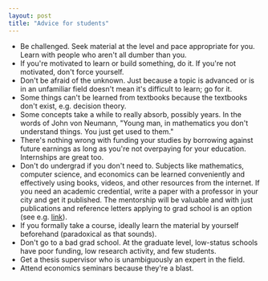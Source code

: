 ```yaml
---
layout: post
title: "Advice for students"
---
```


* Be challenged. Seek material at the level and pace appropriate for you.
  Learn with people who aren't all dumber than you.
* If you're motivated to learn or build something, do it. If you're not
  motivated, don't force yourself.
* Don't be afraid of the unknown. Just because a topic is advanced or
  is in an unfamiliar field doesn't mean it's difficult to learn; go for it.
* Some things can't be learned from textbooks because the textbooks don't
  exist, e.g. decision theory.
* Some concepts take a while to really absorb, possibly years. In the words
  of John von Neumann,
  "Young man, in mathematics you don't understand things. You just get used to
  them."
* There's nothing wrong with funding your studies by borrowing against future
  earnings as long as you're not overpaying for your education. Internships
  are great too.
* Don't do undergrad if you don't need to. Subjects like mathematics, computer
  science, and economics can be learned conveniently and effectively
  using books, videos, and other resources from the internet.
  If you need an academic credential, write a paper with a professor in your
  city and get it published.
  The mentorship will be valuable and with just publications and reference
  letters applying to grad school is an option (see e.g.
  [link](https://en.wikipedia.org/w/index.php?title=Vladimir_Voevodsky&oldid=1078337374#Early_life_and_education)).
* If you formally take a course, ideally learn the material by yourself
  beforehand (paradoxical as that sounds).
* Don't go to a bad grad school. At the graduate level, low-status schools
  have poor funding, low research activity, and few students.
* Get a thesis supervisor who is unambiguously an expert in the field.
* Attend economics seminars because they're a blast.

<!--
* The world doesn't need more junk research, focus on quality rather than
  quantity.
* Sometimes in research it's more productive to explore without a particular
  target. Open problems can be daunting. Start with something tractable,
  even if it's pretty random. Once you've made progress, you might see how
  your approach can be extended.
-->
